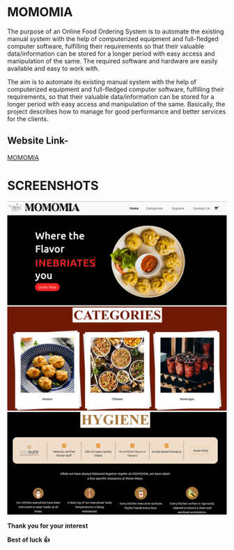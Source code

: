 # MOMOMIA

The purpose of an Online Food Ordering System is to automate the existing manual system with the help of computerized equipment and full-fledged computer software, fulfilling their requirements so that their valuable data/information can be stored for a longer period with easy access and manipulation of the same. The required software and hardware are easily available and easy to work with.

The aim is to automate its existing manual system with the help of computerized equipment and full-fledged computer software, fulfilling their requirements, so that their valuable data/information can be stored for a longer period with easy access and manipulation of the same. Basically, the project describes how to manage for good performance and better services for the clients.


## Website Link-
<a href="">MOMOMIA</a>

# SCREENSHOTS 
![alt text](image.png)
![alt text](image-1.png)
![alt text](image-2.png)

**Thank you for your interest**

**Best of luck 👍**
